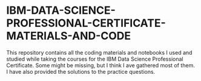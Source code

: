 # IBM-DATA-SCIENCE-PROFESSIONAL-CERTIFICATE-MATERIALS-AND-CODE
This repository contains all the coding materials and notebooks I used and studied while taking the courses for the IBM Data Science Professional Certificate. Some might be missing, but I think I ave gathered most of them. I have also provided the solutions to the practice questions.
